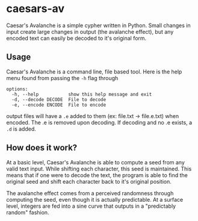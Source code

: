 # caesars-av
Caesar's Avalanche is a simple cypher written in Python. Small changes in input create large changes in output (the avalanche effect), but any encoded text can easily be decoded to it's original form.

## Usage

Caesar's Avalanche is a command line, file based tool. Here is the help menu found from passing the `-h` flag through

```
options:
  -h, --help           show this help message and exit
  -d, --decode DECODE  File to decode
  -e, --encode ENCODE  File to encode
```

output files will have a `.e` added to them (ex: file.txt -> file.e.txt) when encoded. The .e is removed upon decoding. If decoding and no .e exists, a `.d` is added.

## How does it work?
At a basic level, Caesar's Avalanche is able to compute a seed from any valid text input. While shifting each character, this seed is maintained. This means that if one were to decode the text, the program is able to find the original seed and shift each character back to it's original position. 

The avalanche effect comes from a perceived randomness through computing the seed, even though it is actually predictable. At a surface level, integers are fed into a sine curve that outputs in a "predictably random" fashion.
